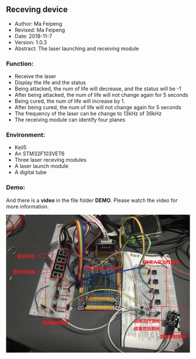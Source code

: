 ## Receving device
- Author: Ma Feipeng
- Revised: Ma Feipeng
- Date: 2018-11-7
- Version: 1.0.3
- Abstract: The laser launching and receiving module
### Function:
- Receive the laser
- Display the life and the status
- Being attacked, the num of life will decrease, and the status will be -1
- After being attacked, the num of life will not change again for 5 seconds
- Being cured, the num of life will increase by 1.
- After being cured, the num of life will not change again for 5 seconds
- The frequency of the laser can be change to 13kHz of 36kHz
- The receiving module can identify four planes
### Environment:
- Keil5
- An STM32F103VET6	
- Three laser receving modules
- A laser launch module
- A digital tube
### Demo:
And there is a **video**  in the file folder **DEMO**.
Please watch the video for more information.

![laser_launch](.\DEMO\laser_launch.jpg)


